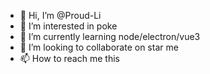- 👋 Hi, I’m @Proud-Li
- 👀 I’m interested in poke
- 🌱 I’m currently learning node/electron/vue3
- 💞️ I’m looking to collaborate on star me
- 📫 How to reach me this

<!---
Proud-Li/Proud-Li is a ✨ special ✨ repository because its `README.md` (this file) appears on your GitHub profile.
You can click the Preview link to take a look at your changes.
--->
